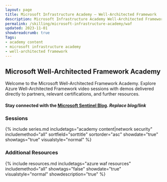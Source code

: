```yaml
---
layout: page
title: Microsoft Infrastructure Academy — Well-Architected Framework
description: Microsoft Infrastructure Academy Well-Architected Framework.
permalink: /skilling/microsoft-infrastructure-academy/waf
updated: 2023-11-01
showbreadcrumb: true
Tags:
- academy content
- microsoft infrastructure academy
- well-architected framework
---
```


## Microsoft Well-Architected Framework Academy
Welcome to the Microsoft Well-Architected Framework Academy. Explore Azure Well-Architected Framework video sessions with demos delivered directly to partners, relevant certifications, and further resources.

#### Stay connected with the [Microsoft Sentinel Blog](https://techcommunity.microsoft.com/t5/microsoft-sentinel-blog/bg-p/MicrosoftSentinelBlog). *Replace blog/link*

### Sessions
{% include series.md 
    includetags="academy content|network security" includemethod="all" 
    sortfield="sorttitle" sortorder="asc" showdate="true" showtags="true" 
    visualstyle="normal" 
%}

### Additional Resources

{% include resources.md 
    includetags="azure waf resources"
    includemethod="all" 
    showtags="false" 
    showdate="true" 
    visualstyle="normal" 
    showdescription="true"
%}